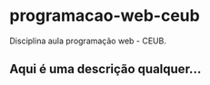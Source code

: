 # programacao-web-ceub
Disciplina aula programação web - CEUB.

## Aqui é uma descrição qualquer... 
